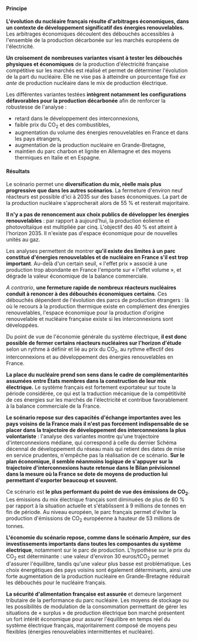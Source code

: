#### Principe

**L'évolution du nucléaire français résulte d'arbitrages économiques, dans un contexte de développement significatif des énergies renouvelables.** Les arbitrages économiques découlent des débouchés accessibles à l'ensemble de la production décarbonée sur les marchés européens de l'électricité.

**Un croisement de nombreuses variantes visant à tester les débouchés physiques et économiques** de la production d'électricité française compétitive sur les marchés est réalisé et permet de déterminer l'évolution de la part du nucléaire. Elle ne vise pas à atteindre un pourcentage fixé *ex ante* de production nucléaire dans le mix de production électrique.

Les différentes variantes testées **intègrent notamment les configurations défavorables pour la production décarbonée** afin de renforcer la robustesse de l'analyse : 

- retard dans le développement des interconnexions, 
- faible prix du CO<SUB>2</SUB> et des combustibles,
- augmentation du volume des énergies renouvelables en France et dans les pays étrangers,
- augmentation de la production nucléaire en Grande-Bretagne,
- maintien du parc charbon et lignite en Allemagne et des moyens thermiques en Italie et en Espagne.

#### Résultats

Le scénario permet une **diversification du mix, réelle mais plus progressive que dans les autres scénarios**. La fermeture d'environ neuf réacteurs est possible d'ici à 2035 sur des bases économiques. La part de la production nucléaire s'approcherait alors de 55 % et resterait majoritaire.

**Il n'y a pas de renoncement aux choix publics de développer les énergies renouvelables** : par rapport à aujourd'hui, la production éolienne et photovoltaïque est multipliée par cinq. L'objectif des 40 % est atteint à l'horizon 2035. Il n'existe pas d'espace économique pour de nouvelles unités au gaz.

Les analyses permettent de montrer **qu'il existe des limites à un parc constitué d'énergies renouvelables et de nucléaire en France s'il est trop important**. Au-delà d'un certain seuil, « l'effet prix » associé à une production trop abondante en France l'emporte sur « l'effet volume », et dégrade la valeur économique de la balance commerciale.

*A contrario*, **une fermeture rapide de nombreux réacteurs nucléaires conduit à renoncer à des débouchés économiques certains**. Ces débouchés dépendent de l'évolution des parcs de production étrangers : là où le recours à la production thermique existe en complément des énergies renouvelables, l'espace économique pour la production d'origine renouvelable et nucléaire française existe si les interconnexions sont développées.

Du point de vue de l'économie générale du système électrique, **il est donc possible de fermer certains réacteurs nucléaires sur l'horizon d'étude** selon un rythme à définir et lié au prix du CO<SUB>2</SUB>, au rythme effectif des interconnexions et au développement des énergies renouvelables en France.

**La place du nucléaire prend son sens dans le cadre de complémentarités assumées entre États membres dans la construction de leur mix électrique.** Le système français est fortement exportateur sur toute la période considérée, ce qui est la traduction mécanique de la compétitivité de ces énergies sur les marchés de l'électricité et contribue favorablement à la balance commerciale de la France.

**Le scénario repose sur des capacités d'échange importantes avec les pays voisins de la France mais il n'est pas forcément indispensable de se placer dans la trajectoire de développement des interconnexions la plus volontariste** : l'analyse des variantes montre qu'une trajectoire d'interconnexions médiane, qui correspond à celle du dernier Schéma décennal de développement du réseau mais qui retient des dates de mise en service prudentes, n'empêche pas la réalisation de ce scénario. **Sur le plan économique, il semble néanmoins logique de s'appuyer sur la trajectoire d'interconnexions haute retenue dans le Bilan prévisionnel dans la mesure où la France se dote de moyens de production lui permettant d'exporter beaucoup et souvent.**

Ce scénario est **le plus performant du point de vue des émissions de CO<SUB>2</SUB>**. Les émissions du mix électrique français sont diminuées de plus de 60 % par rapport à la situation actuelle et s'établissent à 9 millions de tonnes en fin de période. Au niveau européen, le parc français permet d'éviter la production d'émissions de CO<SUB>2</SUB> européenne à hauteur de 53 millions de tonnes.

**L'économie du scénario repose, comme dans le scénario Ampère, sur des investissements importants dans toutes les composantes du système électrique**, notamment sur le parc de production. L'hypothèse sur le prix du CO<SUB>2</SUB> est déterminante : une valeur d'environ 30 euros/tCO<SUB>2</SUB> permet d'assurer l'équilibre, tandis qu'une valeur plus basse est problématique. Les choix énergétiques des pays voisins sont également déterminants, ainsi une forte augmentation de la production nucléaire en Grande-Bretagne réduirait les débouchés pour le nucléaire français.

**La sécurité d'alimentation française est assurée** et demeure largement tributaire de la performance du parc nucléaire. Les moyens de stockage ou les possibilités de modulation de la consommation permettant de gérer les situations de « surplus » de production électrique bon marché présentent un fort intérêt économique pour assurer l'équilibre en temps réel du système électrique français, majoritairement composé de moyens peu flexibles (énergies renouvelables intermittentes et nucléaire).

